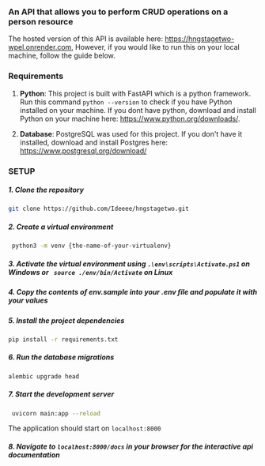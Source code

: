 ### An API that allows you to perform CRUD operations on a person resource

The hosted version of this API is available here: https://hngstagetwo-wpel.onrender.com, However, if you would like to run this on your local machine, follow the guide below.

### Requirements

1. **Python**: This project is built with FastAPI which is a python framework. Run this command `python --version` to check if you have Python installed on your machine. If you dont have python, download and install Python on your machine here: https://www.python.org/downloads/. 

2. **Database**: PostgreSQL was used for this project. If you don't have it installed, download and install Postgres here: https://www.postgresql.org/download/


### SETUP

##### 1. Clone the repository

```bash
git clone https://github.com/Ideeee/hngstagetwo.git
 ```

##### 2. Create a virtual environment 

```bash
 python3 -m venv {the-name-of-your-virtualenv}
 ```

##### 3. Activate the virtual environment using `.\env\scripts\Activate.ps1` on Windows or ` source ./env/bin/Activate` on Linux

##### 4. Copy the contents of env.sample into your .env file and populate it with your values

##### 5. Install the project dependencies

``` bash
pip install -r requirements.txt
```  

##### 6. Run the database migrations 

```bash
alembic upgrade head
```

##### 7. Start the development server

```bash
 uvicorn main:app --reload
```
 The application should start on `localhost:8000`

##### 8. Navigate to `localhost:8000/docs` in your browser for the interactive api documentation
